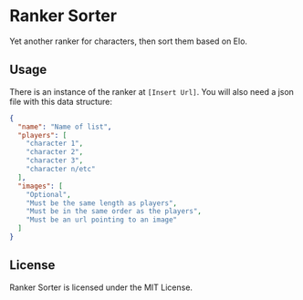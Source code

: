 # Ranker Sorter

Yet another ranker for characters, then sort them based on Elo.

## Usage

There is an instance of the ranker at `[Insert Url]`. You will also need a json
file with this data structure:

```json
{
  "name": "Name of list",
  "players": [
    "character 1",
    "character 2",
    "character 3",
    "character n/etc"
  ],
  "images": [
    "Optional",
    "Must be the same length as players",
    "Must be in the same order as the players",
    "Must be an url pointing to an image"
  ]
}
```

## License

Ranker Sorter is licensed under the MIT License.

